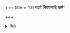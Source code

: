 +++
title = "01 राज्ञो निवपनादि कर्म"

+++

<details><summary>थिते</summary>

राज्ञो निवपनादि कर्म प्रतिपद्यते १
</details>
